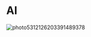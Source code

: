# AI  
![photo5312126203391489378](https://user-images.githubusercontent.com/59701844/120356627-340a1800-c30d-11eb-9744-5e9fd88fa663.jpg)
